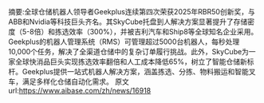摘要:全球仓储机器人领导者Geekplus连续第四次荣获2025年RBR50创新奖，与ABB和Nvidia等科技巨头齐名。其SkyCube托盘到人解决方案显著提升了存储密度（5-8倍）和拣选效率（300%），并被吉利汽车和Ship8等全球知名企业采用。Geekplus的机器人管理系统（RMS）可管理超过5000台机器人，每秒处理10,000个任务，解决了全渠道仓储中的复杂订单履行挑战。此外，SkyCube为一家全球快消品巨头实现拣选效率翻倍和人工成本降低65%，树立了智能仓储新标杆。Geekplus提供一站式机器人解决方案，涵盖拣选、分拣、物料搬运和智能叉车，满足多样化仓储自动化需求。
原文url:https://www.aibase.com/zh/news/16918